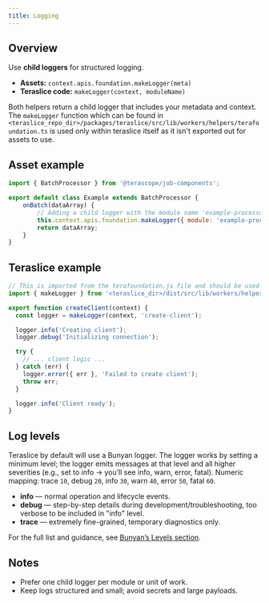 ```yaml
---
title: Logging
---
```


## Overview

Use **child loggers** for structured logging.

- **Assets:** `context.apis.foundation.makeLogger(meta)`
- **Teraslice code:** `makeLogger(context, moduleName)`

Both helpers return a child logger that includes your metadata and context. The `makeLogger` function which can be found in `<teraslice_repo_dir>/packages/teraslice/src/lib/workers/helpers/terafoundation.ts` is used only within teraslice itself as it isn't exported out for assets to use.

## Asset example

```js
import { BatchProcessor } from '@terascope/job-components';

export default class Example extends BatchProcessor {
    onBatch(dataArray) {
        // Adding a child logger with the module name 'example-processor'
        this.context.apis.foundation.makeLogger({ module: 'example-processor'});
        return dataArray;
    }
}
```

## Teraslice example

```js
// This is imported from the terafoundation.js file and should be used when adding logs within teraslice
import { makeLogger } from '<teraslice_dir>/dist/src/lib/workers/helpers/terafoundation.js';

export function createClient(context) {
  const logger = makeLogger(context, 'create-client');

  logger.info('Creating client');
  logger.debug('Initializing connection');

  try {
    // ... client logic ...
  } catch (err) {
    logger.error({ err }, 'Failed to create client');
    throw err;
  }

  logger.info('Client ready');
}
```

## Log levels

Teraslice by default will use a Bunyan logger. The logger works by setting a minimum level; the logger emits messages at that level and all higher severities (e.g., set to info → you’ll see info, warn, error, fatal).
Numeric mapping: trace `10`, debug `20`, info `30`, warn `40`, error `50`, fatal `60`.

- **info** — normal operation and lifecycle events.
- **debug** — step-by-step details during development/troubleshooting, too verbose to be included in "info" level.
- **trace** — extremely fine-grained, temporary diagnostics only.

For the full list and guidance, see [Bunyan’s Levels section](https://github.com/trentm/node-bunyan?tab=readme-ov-file#levels).

## Notes

- Prefer one child logger per module or unit of work.
- Keep logs structured and small; avoid secrets and large payloads.
